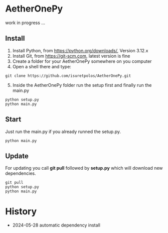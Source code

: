# AetherOnePy
work in progress ...

## Install
1) Install Python, from https://python.org/downloads/, Version 3.12.x
2) Install Git, from https://git-scm.com, latest version is fine
3) Create a folder for your AetherOnePy somewhere on you computer
4) Open a shell there and type:
```shell
git clone https://github.com/isuretpolos/AetherOnePy.git
```
5) Inside the AetherOnePy folder run the setup first and finally run the main.py
```shell
python setup.py
python main.py
```

## Start
Just run the main.py if you already runned the setup.py.
```shell
python main.py
```

## Update
For updating you call **git pull** followed by **setup.py** which will download new dependencies.
```shell
git pull
python setup.py
python main.py
```

# History
- 2024-05-28 automatic dependency install